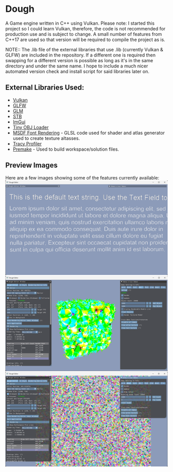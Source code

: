 # Dough

A Game engine written in C\+\+ using Vulkan.
Please note: I started this project so I could learn Vulkan, therefore, the code is not recommended for production use and is subject to change.
A small number of features from C\+\+17 are used so that version will be required to compile the project as is.

NOTE:: The .lib file of the external libraries that use .lib (currently Vulkan & GLFW) are included in the repository.
If a different one is required then swapping for a different version is possible as long as it's in the same directory and under the same name.
I hope to include a much nicer automated version check and install script for said libraries later on.

## External Libraries Used:
- [Vulkan](https://www.lunarg.com/vulkan-sdk/)
- [GLFW](https://www.glfw.org/)
- [GLM](https://github.com/g-truc/glm)
- [STB](https://github.com/nothings/stb)
- [ImGui](https://github.com/ocornut/imgui)
- [Tiny OBJ Loader](https://github.com/tinyobjloader)
- [MSDF Font Rendering](https://github.com/Chlumsky/msdfgen) - GLSL code used for shader and atlas generator used to create texture altasses.
- [Tracy Profiler](https://github.com/wolfpld/tracy)
- [Premake](https://premake.github.io/) - Used to build workspace/solution files.

## Preview Images
Here are a few images showing some of the features currently available:
![Text preview](Dough/previewImages/text_preview.png "Soft Mask and MSDF text rendering.")
![3D obj preview](Dough/previewImages/obj_preview.png "3D model (OBJ) rendering.")
![Batch renderig preview](Dough/previewImages/batch_preview.png "Batch renderer with Orthographic camera.")
